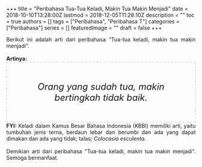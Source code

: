 +++
title = "Peribahasa Tua-Tua Keladi, Makin Tua Makin Menjadi"
date = 2018-10-10T13:28:00Z
lastmod = 2018-12-05T11:28:10Z
description = ""
toc = true
authors = []
tags = ["Peribahasa", "Peribahasa T"]
categories = ["Peribahasa"]
series = []
featuredImage = ""
draft = false
+++

<div dir="ltr" style="text-align: left;" trbidi="on"><div style="text-align: justify;">Berikut ini adalah arti dari peribahasa “Tua-tua keladi, makin tua makin menjadi”.</div><br /><div style="text-align: justify;"><b>Artinya:</b></div><div style="border: 2px dashed #ddd; font-size: 24px; height: auto; margin: 0 auto; padding: 50px; text-align: center; width: auto;"><i>Orang yang sudah tua, makin bertingkah tidak baik.</i></div><div style="text-align: justify;"><b>FYI:</b> Keladi dalam Kamus Besar Bahasa Indonesia (KBBI) memiliki arti, yaitu tumbuhan jenis terna, berdaun lebar dan berumbi dan ada yang dapat dimakan dan ada yang tidak; talas; <i>Colocasia esculenta</i>.</div><div style="text-align: justify;"><br /></div><div style="text-align: justify;">Demikian arti dari peribahasa "Tua-tua keladi, makin tua makin menjadi". Semoga bermanfaat.</div></div>
